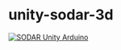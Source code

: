 # unity-sodar-3d

[![SODAR Unity Arduino](https://giphy.com/gifs/9D56aOOFppgwkNWF4q/html5)](https://www.youtube.com)
